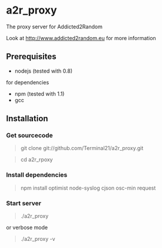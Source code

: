 a2r_proxy
=========

The proxy server for Addicted2Random

Look at http://www.addicted2random.eu for more information

Prerequisites
-------------

* nodejs (tested with 0.8)

for dependencies

* npm (tested with 1.1)
* gcc

Installation
------------

### Get sourcecode

> git clone git://github.com/Terminal21/a2r_proxy.git

> cd a2r_rpoxy

### Install dependencies

> npm install optimist node-syslog cjson osc-min request

### Start server

> ./a2r_proxy

or verbose mode

> ./a2r_proxy -v
